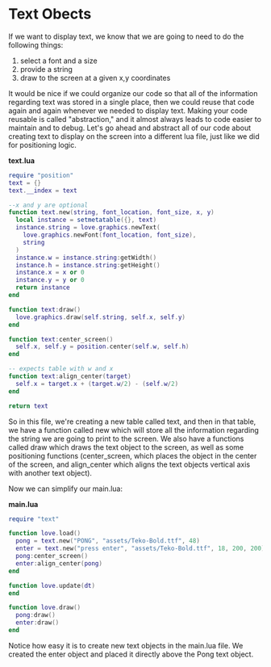 # Text Obects

If we want to display text, we know that we are going to need to do the following things:

1. select a font and a size
2. provide a string
3. draw to the screen at a given x,y coordinates

It would be nice if we could organize our code so that all of the information regarding text was stored in a single place, then we could reuse that code again and again whenever we needed to display text.  Making your code reusable is called "abstraction," and it almost always leads to code easier to maintain and to debug.  Let's go ahead and abstract all of our code about creating text to display on the screen into a different lua file, just like we did for positioning logic.

**text.lua**
```lua
require "position"
text = {}
text.__index = text

--x and y are optional
function text.new(string, font_location, font_size, x, y)
  local instance = setmetatable({}, text)
  instance.string = love.graphics.newText(
    love.graphics.newFont(font_location, font_size),
    string
  )
  instance.w = instance.string:getWidth()
  instance.h = instance.string:getHeight()
  instance.x = x or 0
  instance.y = y or 0
  return instance
end

function text:draw()
  love.graphics.draw(self.string, self.x, self.y)
end

function text:center_screen()
  self.x, self.y = position.center(self.w, self.h)
end

-- expects table with w and x
function text:align_center(target)
  self.x = target.x + (target.w/2) - (self.w/2)
end

return text

```

So in this file, we're creating a new table called text, and then in that table, we have a function called new which will store all the information regarding the string we are going to print to the screen.  We also have a functions called draw which draws the text object to the screen, as well as some positioning functions (center_screen, which places the object in the center of the screen, and align_center which aligns the text objects vertical axis with another text object).

Now we can simplify our main.lua:

**main.lua**
```lua
require "text"

function love.load()
  pong = text.new("PONG", "assets/Teko-Bold.ttf", 48)
  enter = text.new("press enter", "assets/Teko-Bold.ttf", 18, 200, 200)
  pong:center_screen()
  enter:align_center(pong)
end

function love.update(dt)
end

function love.draw()
  pong:draw()
  enter:draw()
end
```

Notice how easy it is to create new text objects in the main.lua file.  We created the enter object and placed it directly above the Pong text object.

